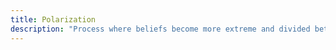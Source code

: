 ```yaml
---
title: Polarization
description: "Process where beliefs become more extreme and divided between opposing sides while moderate beliefs become less commonly represented or accepted"
---
```

